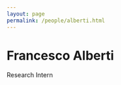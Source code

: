 ```yaml
---
layout: page
permalink: /people/alberti.html
---
```

# Francesco Alberti
<!-- [![]({{site.baseurl}}/images/WilsonAndre.jpg){: .left .round .small}](/people/wilson-andre.html) -->
Research Intern  

<!--
{% include icon-email.html email="michelle.wilson-andre@u-paris.fr" %}  
{% include icon-webpage.html link="www.linkedin.com/in/mwilson-link/" %}
-->